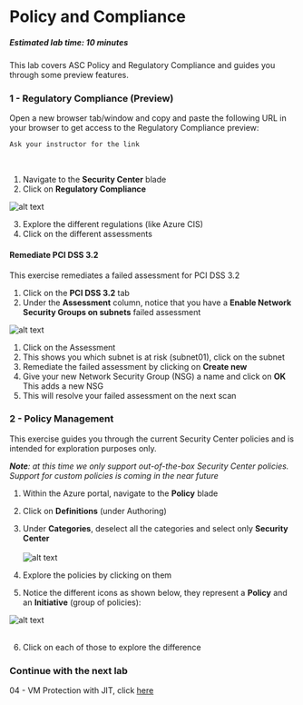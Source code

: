 ﻿# Policy and Compliance
##### Estimated lab time: 10 minutes

This lab covers ASC Policy and Regulatory Compliance and guides you through some preview features.<br>

### 1 - Regulatory Compliance (Preview)
Open a new browser tab/window and copy and paste the following URL in your browser to get access to the Regulatory Compliance preview:

```txt
Ask your instructor for the link
```
<br>

1. Navigate to the **Security Center** blade
2. Click on **Regulatory Compliance**

![alt text](https://raw.githubusercontent.com/tianderturpijn/Azure-Security-Center/master/Labs/03%20-%20Policy%20and%20Compliance/Screenshots/regulatoryblade.png
)<br>

3. Explore the different regulations (like Azure CIS)
4. Click on the different assessments

#### Remediate PCI DSS 3.2
This exercise remediates a failed assessment for PCI DSS 3.2
1. Click on the **PCI DSS 3.2** tab
2. Under the **Assessment** column, notice that you have a **Enable Network Security Groups on subnets** failed assessment

![alt text](https://raw.githubusercontent.com/tianderturpijn/Azure-Security-Center/master/Labs/03%20-%20Policy%20and%20Compliance/Screenshots/nsg_assessment.png
)<br>

1. Click on the Assessment
2. This shows you which subnet is at risk (subnet01), click on the subnet
3. Remediate the failed assessment by clicking on **Create new**
4. Give your new Network Security Group (NSG) a name and click on **OK** This adds a new NSG
5. This will resolve your failed assessment on the next scan

### 2 - Policy Management
This exercise guides you through the current Security Center policies and is intended for exploration purposes only. <br>

***Note**: at this time we only support out-of-the-box Security Center policies. Support for custom policies is coming in the near future*

1. Within the Azure portal, navigate to the **Policy** blade
2. Click on **Definitions** (under Authoring)
3. Under **Categories**, deselect all the categories and select only **Security Center** <br><br>
![alt text](https://raw.githubusercontent.com/tianderturpijn/Azure-Security-Center/master/Labs/03%20-%20Policy%20and%20Compliance/Screenshots/asc_policies.png
)<br>

4. Explore the policies by clicking on them
5. Notice the different icons as shown below, they represent a **Policy** and an **Initiative** (group of policies): <br>

![alt text](https://raw.githubusercontent.com/tianderturpijn/Azure-Security-Center/master/Labs/03%20-%20Policy%20and%20Compliance/Screenshots/initiative.png
) <br><br>

6. Click on each of those to explore the difference

### Continue with the next lab
04 - VM Protection with JIT, click <a href="https://github.com/tianderturpijn/Azure-Security-Center/tree/master/Labs/04%20-%20VM%20Protection%20with%20JIT" target="_blank">here</a>